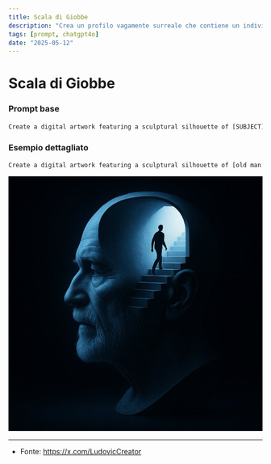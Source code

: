 ```yaml
---
title: Scala di Giobbe
description: "Crea un profilo vagamente surreale che contiene un individuo che sale una scala."
tags: [prompt, chatgpt4o]
date: "2025-05-12"
---
```


# Scala di Giobbe

### Prompt base

```txt
Create a digital artwork featuring a sculptural silhouette of [SUBJECT] head with an open mind revealing stairs inside. A lone figure is seen ascending the stairs, symbolizing personal growth. The scene is set against a stark black background with minimalistic design elements. Illuminate the piece with a [COLOR-white gradient ] lighting for a surreal effect. Ensure the artwork is in sharp focus, with a surreal, ethereal atmosphere.
```

### Esempio dettagliato

```txt
Create a digital artwork featuring a sculptural silhouette of [old man’s] head with an open mind revealing stairs inside. A lone figure is seen ascending the stairs, symbolizing personal growth. The scene is set against a stark black background with minimalistic design elements. Illuminate the piece with a [blue-white gradient] lighting for a surreal effect. Ensure the artwork is in sharp focus, with a surreal, ethereal atmosphere.
```

![](Scala-di-GiobbeStyleIMG.jpg)

---

- Fonte: https://x.com/LudovicCreator